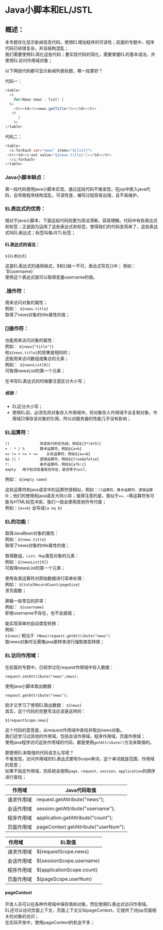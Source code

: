# Java小脚本和EL/JSTL
## 概述：   
本专题优化显示新闻信息代码，使用EL增加程序的可读性；前面的专题中，程序代码已经很复杂，并且结构混乱；   
我们需要使用EL简化这些代码；要实现代码的简化，需要掌握EL的基本语法，并使用EL访问作用域对象；    

以下两段代码都可显示新闻列表标题，哪一段更好？     

代码一：    
```java
<table>
  <%
    for(News news : list) {
  %>
    <tr><td><%=news.getTitle()%></td></tr>
   <%
      }
    %>
</table>
```
代码二：     
```java
<table>
  <c:forEach var="news" items="${list}">
 <tr><td><c:out value="${news.title}"/></td></tr>
  </c:forEach>
</table>
```
### Java小脚本缺点：
第一段代码使用java小脚本实现，通过这段代码不难发现，在jsp中嵌入java代码，会导致程序结构混乱，可读性差，编写过程容易出错，且不易维护。      

### EL表达式的优势：
相对于java小脚本，下面这段代码则更为简洁清晰，容易理解。代码中有些表达式和标签；正是因为运用了这些表达式和标签，使得我们的代码变简单了，这些表达式叫EL表达式；标签叫做JSTL标签；    


#### EL表达式的语法：
```
${EL表达式}
```
这是EL表达式的通用格式，$和{}缺一不可，表达式写在{}中；   
例如： `${username}`      
使用这个表达式就可以取得变量username的值。       

### .操作符：
用来访问对象的属性；   
例如：` ${news.title}`  
取得了news对象的title属性的值；   

### []操作符：
也能用来访问对象的属性：   
例如： `${news["title"]}`   
和`${news.title}`的效果是相同的；      
还能用来访问数组或集合的元素；       
例如：` ${newsList[0]}`       
可取得newsList的第一个元素；      


在书写EL表达式的时候要注意区分大小写；   

##### 经验：
- EL区分大小写；   
- 使用EL前，必须先将对象存入作用域中。将对象存入作用域不会复制对象，作用域只保存该对象的引用，所以对服务器的性能几乎没有影响；     


### EL运算符：
```
()              改变执行的优先级，例如${3*(4+5)}
+ - * / %       算术运算符，例如${a+b}
== != > >= < <=    关系运算符，例如${a==b}
&& || !         逻辑运算符，例如${true&&false}
?:              条件运算符，例如${a?b:c}
empty   用于检测变量是否存在，是否等于null，
```
例如： `${empty name}`   

这些运算符和java语言中的运算符很相似，例如：`()运算符，算术运算符，逻辑运算符`；他们的使用和java语言大同小异；值得注意的是，类似于`==，<`等运算符有可能与HTML标签冲突，我们一般会使用其他符号代替；    
例如：`{a==b}` 会写成`{a eq b}`


### EL的功能：
取得JavaBean对象的属性：   
例如：` ${news.title} `    
取得了news对象的title属性的值；    
 
取得数组，`List，Map`类型对象的元素：       
例如：` ${newsList[0]} `      
可取得newsList的第一个元素；

使用各类运算符对原始数据进行简单处理：     
例如： `${totalRecordCount/pageSize}`          
求页面数；    

屏蔽一些常见的异常：     
例如：` ${username}`    
即使username不存在，也不会报错；     

能实现简单的自动类型转换：        
例如：      
`${news}` 相当于` (News)request.getAttribute("news")`     
取news对象时无需像java那样来进行强制类型转换；      

### EL访问作用域：
在前面的专题中，已经学过在request作用域中存入数据：    
```
request.setAttribute("news",news);
```
使用java小脚本取出数据：       
```
request.getAttribute("news");
```
刚才又学习了使用EL取出数据：
`${news}`    
其实，这个代码的完整写法应该是这样的：         
```
${requestScope.news}
```
这个代码的意思是，从request作用域中查找并取出news对象。     
我们还学习过其他的作用域，包括会话作用域，程序作用域，页面作用域；      
使用java程序访问这些作用域的代码，都是使用`getAttribute()`方法来取值的。       

那使用EL来取值的代码该怎么写呢？            
不难发现，访问作用域的EL表达式都有Scope单词，这个单词就是范围、作用域的意思；      
如果不指定作用域，则系统会按照`page，request，session，application`的顺序进行查找； 

|作用域 |  Java代码取值|
|----|-----|        
|请求作用域    |request.getAttribute("news");|
|会话作用域    |session.getAttribute("username");|
|程序作用域    |application.getAttribute("count");|
|页面作用域   |pageContext.getAttribute("userNum");|

|作用域        |EL取值|
|----|-----|   
|请求作用域       |${requestScope.news}|
|会话作用域       |${sessionScope.username}|
|程序作用域       |${applicationScope.count}|
|页面作用域       |${pageScope.userNum}|


#### pageContext
开发人员可以在各种作用域中保存值和对象，然后使用EL表达式访问作用域。    
EL还可以访问页面上下文，页面上下文又叫pageContext，它提供了对jsp页面相关的对象的访问；    
在实际开发中，使用pageContext的机会不多；     
